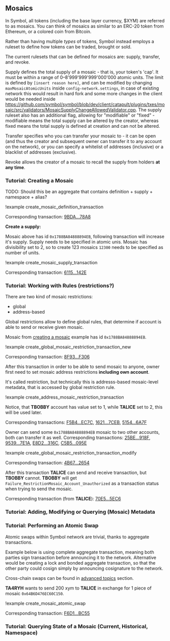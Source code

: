 ## Mosaics

In Symbol, all tokens (including the base layer currency, $XYM) are referred to as mosaics. You can think of mosaics as similar to an ERC-20 token from Ethereum, or a colored coin from Bitcoin.

Rather than having multiple *types* of tokens, Symbol instead employs a ruleset to define how tokens can be traded, brought or sold.

The current rulesets that can be defined for mosaics are: supply, transfer, and revoke.

Supply defines the total supply of a mosaic - that is, your token's 'cap'. It must be within a range of 0&ndash;8'999'999'999'000'000 atomic units. The limit is defined by `[insert reason here]`, and can be modified by changing `maxMosaicAtomicUnits` inside `config-network.settings`, in case of existing network this would result in hard fork and some more changes in the client would be needed inside https://github.com/symbol/symbol/blob/dev/client/catapult/plugins/txes/mosaic/src/validators/MosaicSupplyChangeAllowedValidator.cpp. The supply ruleset also has an additional flag, allowing for "modifiable" or "fixed" - modifiable means the total supply can be altered by the creator, whereas fixed means the total supply is defined at creation and can not be altered.

Transfer specifies who you can transfer your mosaic to - it can be open (and thus the creator and subsequent owner can transfer it to any account on the network), or you can specify a whitelist of addresses (inclusive) or a blacklist of addresses (exclusive).

Revoke allows the creator of a mosaic to recall the supply from holders **at any time**.

### Tutorial: Creating a Mosaic

TODO: Should this be an aggregate that contains definition + supply + namespace + alias?

!example create_mosaic_definition_transaction

Corresponding transaction: [9BDA…78A8](https://testnet.symbol.fyi/transactions/9BDA55FADF7C34B854C5ABB9535944ECF75AB508E367F1A25D070507CD8078A8)

**Create a supply:**

Mosaic above has id `0x1788BA84888894EB`, following transaction will increase it's supply. Supply needs to be specified in atomic unis. Mosaic has divisibility set to 2, so to create 123 mosaics `12300` needs to be specified as number of units.

!example create_mosaic_supply_transaction

Corresponding transaction: [6115…142E](https://testnet.symbol.fyi/transactions/6115527581BC9874B51967EB8E5574D2B6CEA82463A7892190555E215910142E)

### Tutorial: Working with Rules (restrictions?)

There are two kind of mosaic restrictions:
 * global
 * address-based

Global restrictions allow to define global rules, that determine if account is able to send or receive given mosaic.

Mosaic from [creating a mosaic](#Tutorial:-Creating-a-Mosaic) example has id `0x1788BA84888894EB`.

!example create_global_mosaic_restriction_transaction_new

Corresponding transaction: [8F93…F306](https://testnet.symbol.fyi/transactions/8F938362633A3CDE06F5599E70FCFF19202C87DB6F03C06DE058D4D34B27F306)

After this transaction in order to be able to send mosaic to anyone,
owner first need to set mosaic address restrictions **including own account**.

It's called restriction, but technically this is addresss-based mosaic-level metadata, that is accessed by global restriction rule.

!example create_address_mosaic_restriction_transaction

Notice, that **TBOBBY** account has value set to 1, while **TALICE** set to 2, this will be used later.

Corresponding transactions: [F5B4…EC7C](https://testnet.symbol.fyi/transactions/F5B492307C21BE7F9017728BDF881734527E5A0658F1EAFFB30B35F00411EC7C), [1621…7CEB](https://testnet.symbol.fyi/transactions/1621B322FE288DF1202F1EA7F433373374CB6E5284BB779803359EDCC5197CEB), [5154…6A7F](https://testnet.symbol.fyi/transactions/515431554B5A971CB0D77BE9393F327E2CA4A9F888FA1D40CF563493C2CE6A7F)

Owner can send some `0x1788BA84888894EB` mosaic to two other accounts, both can transfer it as well.
Corresponding transactions: [25BE…918F](https://testnet.symbol.fyi/transactions/25BEC04709D95202460795A229DE3879BBAB623529B0E546889027207931918F), [9539…7E1A](https://testnet.symbol.fyi/transactions/95399DDC03DF52C2C9F63A855C7F7C975FB60A7362BD5FCB92DFDACE1C5E7E1A), [E8D2…316C](https://testnet.symbol.fyi/transactions/E8D24F266FBABD828219D7DE6FBA5B36C7378D09FB365E0AD77528C359A1316C), [C5B5…095E](https://testnet.symbol.fyi/transactions/C5B5BF7A7A32AD6D8B474153BA86851F874D785EC99A29C282AAEC47B6BE095E)

!example create_global_mosaic_restriction_transaction_modify

Corresponding transaction: [4B67…2654](https://testnet.symbol.fyi/transactions/4B67957FFEC54D0011E79DCB3612D6C92DC0205299CC57CC54E93CD830EC2654)

After this transaction **TALICE** can send and receive transaction, but **TBOBBY** cannot.
**TBOBBY** will get `Failure_RestrictionMosaic_Account_Unauthorized` as a transaction status when trying to send the mosaic.

Corresponding transaction (from **TALICE**): [70E5…5EC6](https://testnet.symbol.fyi/transactions/70E50F659CAE226917A91197CA76C9624254047F0FB956349CD28701A7EA5EC6)

### Tutorial: Adding, Modifying or Querying (Mosaic) Metadata

### Tutorial: Performing an Atomic Swap

Atomic swaps within Symbol network are trivial, thanks to aggregate transactions.

Example below is using complete aggregate transaction, meaning both parties sign transaction before announcing it to the network.
Alternative would be creating a lock and bonded aggregate transaction, so that the other party could cosign simply by announcing cosignature to the network.

Cross-chain swaps can be found in [advanced topics](#Advanced-Topics) section.

**TA4RYH** wants to send 200 xym to **TALICE** in exchange for 1 piece of mosaic `0x64B6D476EC60C150`.

!example create_mosaic_atomic_swap

Corresponding transaction:
[F6D1…BC55](https://testnet.symbol.fyi/transactions/F6D1E60A7FC47B88D16D3B8358D79EAE5EAAB328F4D988DE45669BD013C8BC55)

### Tutorial: Querying State of a Mosaic (Current, Historical, Namespace)

